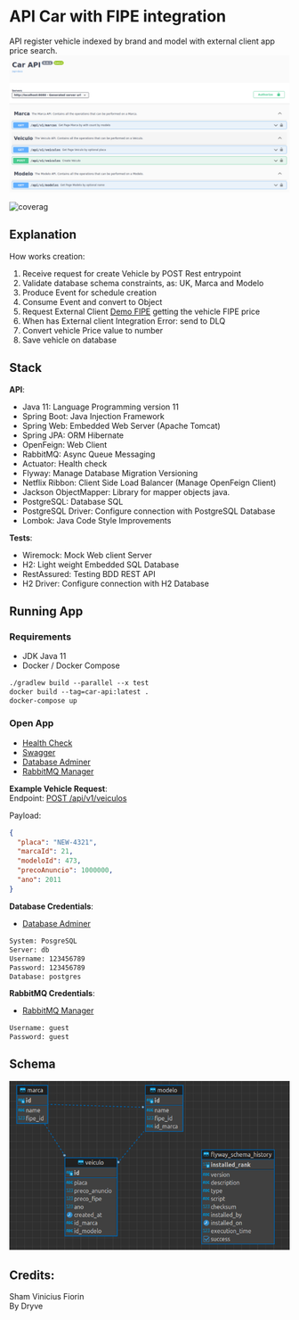 # API Car with FIPE integration
API register vehicle indexed by brand and model with external client app price search.
![alt text][8]

![coverag](https://img.shields.io/badge/coverage-85%25-darkgreen)

## Explanation
How works creation:
1. Receive request for create Vehicle by POST Rest entrypoint
2. Validate database schema constraints, as: UK, Marca and Modelo
3. Produce Event for schedule creation
4. Consume Event and convert to Object
5. Request External Client [Demo FIPE][6] getting the vehicle FIPE price
6. When has External client Integration Error: send to DLQ
7. Convert vehicle Price value to number
8. Save vehicle on database

## Stack

__API__:

- Java 11: Language Programming version 11
- Spring Boot: Java Injection Framework
- Spring Web: Embedded Web Server (Apache Tomcat)
- Spring JPA: ORM Hibernate
- OpenFeign: Web Client
- RabbitMQ: Async Queue Messaging
- Actuator: Health check
- Flyway: Manage Database Migration Versioning
- Netflix Ribbon: Client Side Load Balancer (Manage OpenFeign Client)
- Jackson ObjectMapper: Library for mapper objects java.
- PostgreSQL: Database SQL
- PostgreSQL Driver: Configure connection with PostgreSQL Database
- Lombok: Java Code Style Improvements

__Tests__:

- Wiremock: Mock Web client Server
- H2: Light weight Embedded SQL Database
- RestAssured: Testing BDD REST API
- H2 Driver: Configure connection with H2 Database

## Running App

### Requirements

- JDK Java 11
- Docker / Docker Compose


```shell
./gradlew build --parallel --x test
docker build --tag=car-api:latest .
docker-compose up
```

### Open App

- [Health Check][4]
- [Swagger][1]
- [Database Adminer][2]
- [RabbitMQ Manager][3]

__Example Vehicle Request__:  
Endpoint: [POST /api/v1/veiculos][5]

Payload:

```json
{
  "placa": "NEW-4321",
  "marcaId": 21,
  "modeloId": 473,
  "precoAnuncio": 1000000,
  "ano": 2011
}
```

__Database Credentials__:

- [Database Adminer][2]

```shell
System: PosgreSQL
Server: db
Username: 123456789
Password: 123456789
Database: postgres
```

__RabbitMQ Credentials__:

- [RabbitMQ Manager][3]
```shell
Username: guest
Password: guest
```


## Schema
![alt text][7]

## Credits:

Sham Vinicius Fiorin  
By Dryve

[1]: http://localhost:8080/swagger-ui/index.html

[2]: http://localhost:9000

[3]: http://localhost:15672

[4]: http://localhost:8080/actuator/health

[5]: http://localhost:8080/swagger-ui/index.html#/Veiculo/createVeiculo

[6]: https://github.com/giovanigenerali/fipe-json

[7]: https://github.com/skatesham/api-car-manager-with-fipe/blob/main/imgs/schema.png?raw=true

[8]: https://github.com/skatesham/api-car-manager-with-fipe/blob/main/imgs/openapi.png?raw=true
